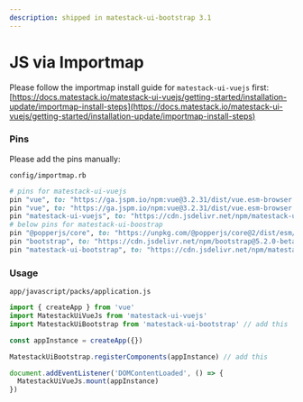 ```yaml
---
description: shipped in matestack-ui-bootstrap 3.1
---
```


# JS via Importmap

Please follow the importmap install guide for `matestack-ui-vuejs` first: [https://docs.matestack.io/matestack-ui-vuejs/getting-started/installation-update/importmap-install-steps](https://docs.matestack.io/matestack-ui-vuejs/getting-started/installation-update/importmap-install-steps)

### Pins

Please add the pins manually:

`config/importmap.rb`

```ruby
# pins for matestack-ui-vuejs
pin "vue", to: "https://ga.jspm.io/npm:vue@3.2.31/dist/vue.esm-browser.js" if Rails.env.development?
pin "vue", to: "https://ga.jspm.io/npm:vue@3.2.31/dist/vue.esm-browser.prod.js" if Rails.env.production?
pin "matestack-ui-vuejs", to: "https://cdn.jsdelivr.net/npm/matestack-ui-vuejs@3.1.0/dist/matestack-ui-vuejs.esm.js"
# below pins for matestack-ui-boostrap
pin "@popperjs/core", to: "https://unpkg.com/@popperjs/core@2/dist/esm/popper.js"
pin "bootstrap", to: "https://cdn.jsdelivr.net/npm/bootstrap@5.2.0-beta1/dist/js/bootstrap.esm.min.js"
pin "matestack-ui-bootstrap", to: "https://cdn.jsdelivr.net/npm/matestack-ui-bootstrap@3.1.0/dist/matestack-ui-bootstrap.esm.js"
```

### Usage

`app/javascript/packs/application.js`

```javascript
import { createApp } from 'vue'
import MatestackUiVueJs from 'matestack-ui-vuejs'
import MatestackUiBootstrap from 'matestack-ui-bootstrap' // add this

const appInstance = createApp({})

MatestackUiBootstrap.registerComponents(appInstance) // add this

document.addEventListener('DOMContentLoaded', () => {
  MatestackUiVueJs.mount(appInstance)
})
```
